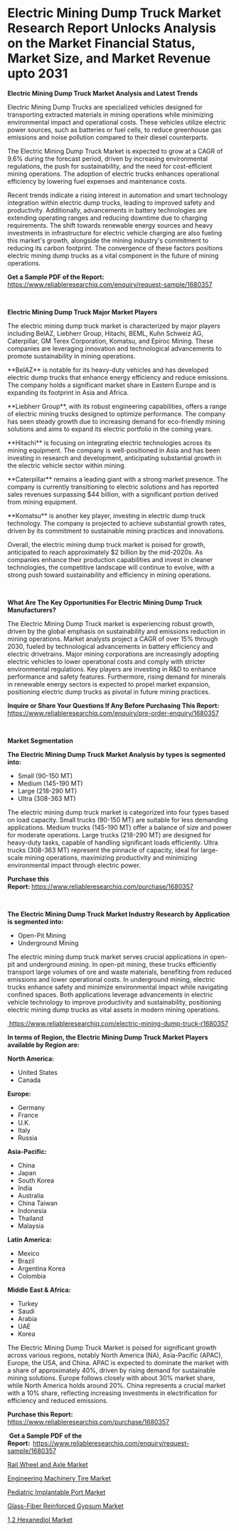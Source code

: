 <p><h1>Electric Mining Dump Truck Market Research Report Unlocks Analysis on the Market Financial Status, Market Size, and Market Revenue upto 2031</h1></p><p><strong>Electric Mining Dump Truck Market Analysis and Latest Trends</strong></p>
<p><p>Electric Mining Dump Trucks are specialized vehicles designed for transporting extracted materials in mining operations while minimizing environmental impact and operational costs. These vehicles utilize electric power sources, such as batteries or fuel cells, to reduce greenhouse gas emissions and noise pollution compared to their diesel counterparts. </p><p>The Electric Mining Dump Truck Market is expected to grow at a CAGR of 9.6% during the forecast period, driven by increasing environmental regulations, the push for sustainability, and the need for cost-efficient mining operations. The adoption of electric trucks enhances operational efficiency by lowering fuel expenses and maintenance costs. </p><p>Recent trends indicate a rising interest in automation and smart technology integration within electric dump trucks, leading to improved safety and productivity. Additionally, advancements in battery technologies are extending operating ranges and reducing downtime due to charging requirements. The shift towards renewable energy sources and heavy investments in infrastructure for electric vehicle charging are also fueling this market's growth, alongside the mining industry's commitment to reducing its carbon footprint. The convergence of these factors positions electric mining dump trucks as a vital component in the future of mining operations.</p></p>
<p><strong>Get a Sample PDF of the Report:&nbsp;</strong> <a href="https://www.reliableresearchiq.com/enquiry/request-sample/1680357?utm_campaign=1735&utm_medium=2&utm_source=Github&utm_content=ia&utm_term=14102024&utm_id=electric-mining-dump-truck">https://www.reliableresearchiq.com/enquiry/request-sample/1680357</a></p>
<p>&nbsp;</p>
<p><strong>Electric Mining Dump Truck Major Market Players</strong></p>
<p><p>The electric mining dump truck market is characterized by major players including BelAZ, Liebherr Group, Hitachi, BEML, Kuhn Schweiz AG, Caterpillar, GM Terex Corporation, Komatsu, and Epiroc Mining. These companies are leveraging innovation and technological advancements to promote sustainability in mining operations.</p><p>**BelAZ** is notable for its heavy-duty vehicles and has developed electric dump trucks that enhance energy efficiency and reduce emissions. The company holds a significant market share in Eastern Europe and is expanding its footprint in Asia and Africa.</p><p>**Liebherr Group**, with its robust engineering capabilities, offers a range of electric mining trucks designed to optimize performance. The company has seen steady growth due to increasing demand for eco-friendly mining solutions and aims to expand its electric portfolio in the coming years.</p><p>**Hitachi** is focusing on integrating electric technologies across its mining equipment. The company is well-positioned in Asia and has been investing in research and development, anticipating substantial growth in the electric vehicle sector within mining.</p><p>**Caterpillar** remains a leading giant with a strong market presence. The company is currently transitioning to electric solutions and has reported sales revenues surpassing $44 billion, with a significant portion derived from mining equipment. </p><p>**Komatsu** is another key player, investing in electric dump truck technology. The company is projected to achieve substantial growth rates, driven by its commitment to sustainable mining practices and innovations.</p><p>Overall, the electric mining dump truck market is poised for growth, anticipated to reach approximately $2 billion by the mid-2020s. As companies enhance their production capabilities and invest in cleaner technologies, the competitive landscape will continue to evolve, with a strong push toward sustainability and efficiency in mining operations.</p></p>
<p>&nbsp;</p>
<p><strong>What Are The Key Opportunities For Electric Mining Dump Truck Manufacturers?</strong></p>
<p><p>The Electric Mining Dump Truck market is experiencing robust growth, driven by the global emphasis on sustainability and emissions reduction in mining operations. Market analysts project a CAGR of over 15% through 2030, fueled by technological advancements in battery efficiency and electric drivetrains. Major mining corporations are increasingly adopting electric vehicles to lower operational costs and comply with stricter environmental regulations. Key players are investing in R&D to enhance performance and safety features. Furthermore, rising demand for minerals in renewable energy sectors is expected to propel market expansion, positioning electric dump trucks as pivotal in future mining practices.</p></p>
<p><strong>Inquire or Share Your Questions If Any Before Purchasing This Report:</strong> <a href="https://www.reliableresearchiq.com/enquiry/pre-order-enquiry/1680357?utm_campaign=1735&utm_medium=2&utm_source=Github&utm_content=ia&utm_term=14102024&utm_id=electric-mining-dump-truck">https://www.reliableresearchiq.com/enquiry/pre-order-enquiry/1680357</a></p>
<p>&nbsp;</p>
<p><strong>Market Segmentation</strong></p>
<p><strong>The Electric Mining Dump Truck Market Analysis by types is segmented into:</strong></p>
<p><ul><li>Small (90-150 MT)</li><li>Medium (145-190 MT)</li><li>Large (218-290 MT)</li><li>Ultra (308-363 MT)</li></ul></p>
<p><p>The electric mining dump truck market is categorized into four types based on load capacity. Small trucks (90-150 MT) are suitable for less demanding applications. Medium trucks (145-190 MT) offer a balance of size and power for moderate operations. Large trucks (218-290 MT) are designed for heavy-duty tasks, capable of handling significant loads efficiently. Ultra trucks (308-363 MT) represent the pinnacle of capacity, ideal for large-scale mining operations, maximizing productivity and minimizing environmental impact through electric power.</p></p>
<p><strong>Purchase this Report:&nbsp;</strong><a href="https://www.reliableresearchiq.com/purchase/1680357?utm_campaign=1735&utm_medium=2&utm_source=Github&utm_content=ia&utm_term=14102024&utm_id=electric-mining-dump-truck">https://www.reliableresearchiq.com/purchase/1680357</a></p>
<p>&nbsp;</p>
<p><strong>The Electric Mining Dump Truck Market Industry Research by Application is segmented into:</strong></p>
<p><ul><li>Open-Pit Mining</li><li>Underground Mining</li></ul></p>
<p><p>The electric mining dump truck market serves crucial applications in open-pit and underground mining. In open-pit mining, these trucks efficiently transport large volumes of ore and waste materials, benefiting from reduced emissions and lower operational costs. In underground mining, electric trucks enhance safety and minimize environmental impact while navigating confined spaces. Both applications leverage advancements in electric vehicle technology to improve productivity and sustainability, positioning electric mining dump trucks as vital assets in modern mining operations.</p></p>
<p><a href="https://www.reliableresearchiq.com/electric-mining-dump-truck-r1680357?utm_campaign=1735&utm_medium=2&utm_source=Github&utm_content=ia&utm_term=14102024&utm_id=electric-mining-dump-truck">&nbsp;https://www.reliableresearchiq.com/electric-mining-dump-truck-r1680357</a></p>
<p><strong>In terms of Region, the Electric Mining Dump Truck Market Players available by Region are:</strong></p>
<p>
    <p> <strong> North America: </strong>
        <ul>
            <li>United States</li>
            <li>Canada</li>
        </ul>
        </p> 
    <p> <strong> Europe: </strong>
        <ul>
            <li>Germany</li>
            <li>France</li>
            <li>U.K.</li>
            <li>Italy</li>
            <li>Russia</li>
        </ul>
        </p> 
    <p> <strong> Asia-Pacific: </strong>
        <ul>
            <li>China</li>
            <li>Japan</li>
            <li>South Korea</li>
            <li>India</li>
            <li>Australia</li>
            <li>China Taiwan</li>
            <li>Indonesia</li>
            <li>Thailand</li>
            <li>Malaysia</li>
        </ul>
        </p> 
    <p> <strong> Latin America: </strong>
        <ul>
            <li>Mexico</li>
            <li>Brazil</li>
            <li>Argentina Korea</li>
            <li>Colombia</li>
        </ul>
        </p> 
    <p> <strong> Middle East & Africa: </strong>
        <ul>
            <li>Turkey</li>
            <li>Saudi</li>
            <li>Arabia</li>
            <li>UAE</li>
            <li>Korea</li>
        </ul>
    </p>
    </p>
<p><p>The Electric Mining Dump Truck Market is poised for significant growth across various regions, notably North America (NA), Asia-Pacific (APAC), Europe, the USA, and China. APAC is expected to dominate the market with a share of approximately 40%, driven by rising demand for sustainable mining solutions. Europe follows closely with about 30% market share, while North America holds around 20%. China represents a crucial market with a 10% share, reflecting increasing investments in electrification for efficiency and reduced emissions.</p></p>
<p><strong>Purchase this Report: </strong><a href="https://www.reliableresearchiq.com/purchase/1680357?utm_campaign=1735&utm_medium=2&utm_source=Github&utm_content=ia&utm_term=14102024&utm_id=electric-mining-dump-truck">https://www.reliableresearchiq.com/purchase/1680357</a></p>
<p>&nbsp;<strong>Get a Sample PDF of the Report:&nbsp;&nbsp;</strong><a href="https://www.reliableresearchiq.com/enquiry/request-sample/1680357?utm_campaign=1735&utm_medium=2&utm_source=Github&utm_content=ia&utm_term=14102024&utm_id=electric-mining-dump-truck">https://www.reliableresearchiq.com/enquiry/request-sample/1680357</a></p>
<p><strong></strong></p>
<p><p><a href="https://www.linkedin.com/pulse/emerging-trends-rail-wheel-axle-market-global-outlook-future-qd2ye?utm_campaign=1735&utm_medium=2&utm_source=Github&utm_content=ia&utm_term=14102024&utm_id=electric-mining-dump-truck">Rail Wheel and Axle Market</a></p><p><a href="https://www.linkedin.com/pulse/market-forecast-global-engineering-machinery-tire-trends-ahbwe?utm_campaign=1735&utm_medium=2&utm_source=Github&utm_content=ia&utm_term=14102024&utm_id=electric-mining-dump-truck">Engineering Machinery Tire Market</a></p><p><a href="https://www.linkedin.com/pulse/strategic-market-insights-global-pediatric-implantable-qyu7e?utm_campaign=1735&utm_medium=2&utm_source=Github&utm_content=ia&utm_term=14102024&utm_id=electric-mining-dump-truck">Pediatric Implantable Port Market</a></p><p><a href="https://www.linkedin.com/pulse/exploring-glass-fiber-reinforced-gypsum-market-strategic-jiute?utm_campaign=1735&utm_medium=2&utm_source=Github&utm_content=ia&utm_term=14102024&utm_id=electric-mining-dump-truck">Glass-Fiber Reinforced Gypsum Market</a></p><p><a href="https://www.linkedin.com/pulse/12-hexanediol-market-size-share-growth-analysis-type-application-tpwpe?utm_campaign=1735&utm_medium=2&utm_source=Github&utm_content=ia&utm_term=14102024&utm_id=electric-mining-dump-truck">1,2 Hexanediol Market</a></p></p>